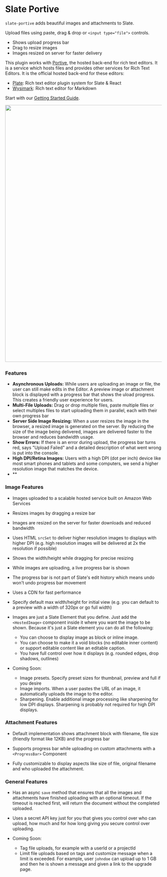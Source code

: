 # Slate Portive

`slate-portive` adds beautiful images and attachments to Slate.

Upload files using paste, drag &amp; drop or `<input type="file">` controls.

- Shows upload progress bar
- Drag to resize images
- Images resized on server for faster delivery

This plugin works with [Portive](https://www.portive.com), the hosted back-end for rich text editors. It is a service which hosts files and provides other services for Rich Text Editors. It is the official hosted back-end for these editors:

- [Plate](https://plate.udecode.io/): Rich text editor plugin system for Slate & React
- [Wysimark](https://www.wysimark.com): Rich text editor for Markdown

Start with our [Getting Started Guide](./guides/01-getting-started.md).

<img src="./assets/screenshots.jpg" srcset="./assets/screenshots.jpg 1x, ./assets/screenshots@2x.jpg 2x" width="760" height="823">

### Features

- **Asynchronous Uploads:** While users are uploading an image or file, the user can still make edits in the Editor. A preview image or attachment block is displayed with a progress bar that shows the uload progress. This creates a friendly user experience for users.
- **Multi-File Uploads:** Drag or drop multiple files, paste multiple files or select multiples files to start uploading them in parallel, each with their own progress bar
- **Server Side Image Resizing:** When a user resizes the image in the browser, a resized image is generated on the server. By reducing the size of the image being delivered, images are delivered faster to the browser and reduces bandwidth usage.
- **Show Errors:** If there is an error during upload, the progress bar turns red, says "Upload Failed" and a detailed description of what went wrong is put into the console.
- **High DPI/Retina Images:** Users with a high DPI (dot per inch) device like most smart phones and tablets and some computers, we send a higher resolution image that matches the device.
- \*\*

### Image Features

- Images uploaded to a scalable hosted service built on Amazon Web Services
- Resizes images by dragging a resize bar
- Images are resized on the server for faster downloads and reduced bandwidth
- Uses HTML `srcSet` to deliver higher resolution images to displays with higher DPI (e.g. high resolution images will be delivered at 2x the resolution if possible)
- Shows the width/height while dragging for precise resizing
- While images are uploading, a live progress bar is shown
- The progress bar is not part of Slate's edit history which means undo won't undo progress bar movement
- Uses a CDN for fast performance
- Specify default max width/height for initial view (e.g. you can default to a preview with a width of 320px or go full width)
- Images are just a Slate Element that you define. Just add the `<HostedImage>` component inside it where you want the image to be shown. Because it's just a Slate element you can do all the following:

  - You can choose to display image as block or inline image.
  - You can choose to make it a void blocks (no editable inner content) or support editable content like an editable caption.
  - You have full control over how it displays (e.g. rounded edges, drop shadows, outlines)

- Coming Soon:
  - Image presets. Specify preset sizes for thumbnail, preview and full if you desire
  - Image imports. When a user pastes the URL of an image, it automatically uploads the image to the editor.
  - Sharpening. Enable additional image processing like sharpening for low DPI displays. Sharpening is probably not required for high DPI displays.

### Attachment Features

- Default implementation shows attachment block with filename, file size (friendly format like 12KB) and the progress bar
- Supports progress bar while uploading on custom attachments with a `<ProgressBar>` Component

- Fully customizable to display aspects like size of file, original filename and who uploaded the attachment.

### General Features

- Has an async `save` method that ensures that all the images and attachments have finished uploading with an optional timeout. If the timeout is reached first, will return the document without the completed uploaded.
- Uses a secret API key just for you that gives you control over who can upload, how much and for how long giving you secure control over uploading.

- Coming Soon:
  - Tag file uploads, for example with a userId or a projectId
  - Limit file uploads based on tags and customize message when a limit is exceeded. For example, user `johndoe` can upload up to 1 GB and then he is shown a message and given a link to the upgrade page.
